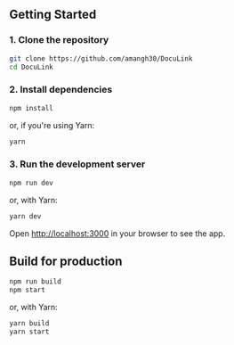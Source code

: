 ## Getting Started

### 1. Clone the repository

```bash
git clone https://github.com/amangh30/DocuLink
cd DocuLink
````

### 2. Install dependencies

```bash
npm install
```

or, if you're using Yarn:

```bash
yarn
```

### 3. Run the development server

```bash
npm run dev
```

or, with Yarn:

```bash
yarn dev
```

Open [http://localhost:3000](http://localhost:3000) in your browser to see the app.

## Build for production

```bash
npm run build
npm start
```

or, with Yarn:

```bash
yarn build
yarn start
```
